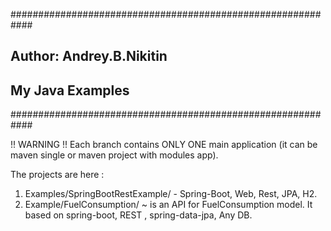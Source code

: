 ############################################################
## Author:  Andrey.B.Nikitin
## My Java Examples 
############################################################

!! WARNING !! Each branch contains ONLY ONE main application (it can be maven single or maven project with modules app).

The projects are here : 
1) Examples/SpringBootRestExample/ - Spring-Boot, Web, Rest, JPA, H2.
2) Example/FuelConsumption/ ~ is an API for FuelConsumption model. It based on spring-boot, REST , spring-data-jpa, Any DB.
